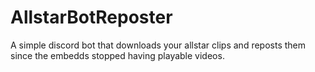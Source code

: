 # AllstarBotReposter
A simple discord bot that downloads your allstar clips and reposts them since the embedds stopped having playable videos.
